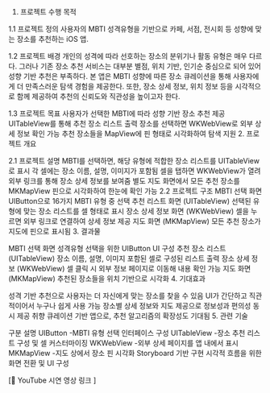 1. 프로젝트 수행 목적

1.1 프로젝트 정의
사용자의 MBTI 성격유형을 기반으로 카페, 서점, 전시회 등 성향에 맞는 장소를 추천하는 iOS 앱.

1.2 프로젝트 배경
개인의 성격에 따라 선호하는 장소의 분위기나 활동 유형은 매우 다르다. 그러나 기존 장소 추천 서비스는 대부분 별점, 위치 기반, 인기순 중심으로 되어 있어 성향 기반 추천은 부족하다.
본 앱은 MBTI 성향에 따른 장소 큐레이션을 통해 사용자에게 더 만족스러운 탐색 경험을 제공한다. 또한, 장소 상세 정보, 위치 정보 등을 시각적으로 함께 제공하여 추천의 신뢰도와 직관성을 높이고자 한다.

1.3 프로젝트 목표
사용자가 선택한 MBTI에 따라 성향 기반 장소 추천 제공
UITableView를 통해 추천 장소 리스트 출력
장소를 선택하면 WKWebView로 외부 상세 정보 확인 가능
추천 장소들을 MapView에 핀 형태로 시각화하여 탐색 지원
2. 프로젝트 개요

2.1 프로젝트 설명
MBTI를 선택하면, 해당 유형에 적합한 장소 리스트를 UITableView로 표시
각 셀에는 장소 이름, 설명, 이미지가 포함됨
셀을 탭하면 WKWebView가 열려 외부 링크를 통해 장소 상세 정보를 보여줌
별도 지도 화면에서 모든 추천 장소를 MKMapView 핀으로 시각화하여 한눈에 확인 가능
2.2 프로젝트 구조
MBTI 선택 화면
UIButton으로 16가지 MBTI 유형 중 선택
추천 리스트 화면 (UITableView)
선택된 유형에 맞는 장소 리스트를 셀 형태로 표시
장소 상세 정보 화면 (WKWebView)
셀을 누르면 외부 링크로 연결하여 상세 정보 제공
지도 화면 (MKMapView)
모든 추천 장소가 지도에 핀으로 표시됨
3. 결과물

MBTI 선택 화면
성격유형 선택을 위한 UIButton UI 구성
추천 장소 리스트 (UITableView)
장소 이름, 설명, 이미지 포함된 셀로 구성된 리스트 출력
장소 상세 정보 (WKWebView)
셀 클릭 시 외부 정보 페이지로 이동해 내용 확인 가능
지도 화면 (MKMapView)
추천된 장소들을 위치 기반으로 시각화
4. 기대효과

성격 기반 추천으로 사용자는 더 자신에게 맞는 장소를 찾을 수 있음
UI가 간단하고 직관적이어서 누구나 쉽게 사용 가능
장소별 상세 정보와 지도 제공으로 정보성과 편의성 동시 제공
취향 큐레이션 기반 앱으로, 추천 알고리즘의 확장성도 기대됨
5. 관련 기술

구분	설명
UIButton	-MBTI 유형 선택 인터페이스 구성
UITableView	-장소 추천 리스트 구성 및 셀 커스터마이징
WKWebView	-외부 상세 페이지를 앱 내에서 표시
MKMapView	-지도 상에서 장소 핀 시각화
Storyboard 기반 구현	시각적 흐름을 위한 화면 전환 및 UI 구성


[🔗 YouTube 시연 영상 링크 ]

